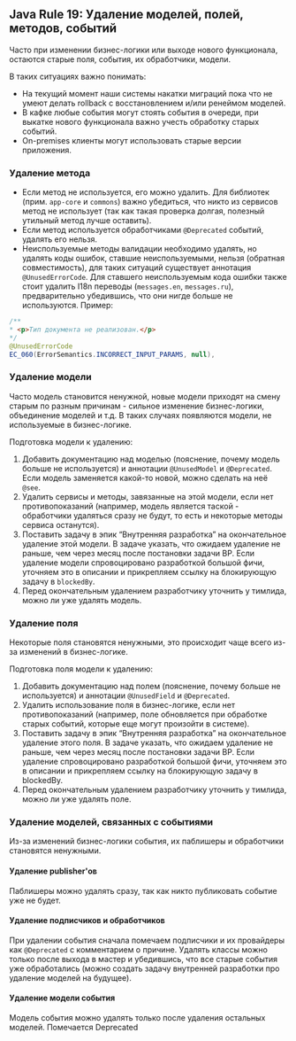 ## Java Rule 19: Удаление моделей, полей, методов, событий

Часто при изменении бизнес-логики или выходе нового функционала, остаются старые поля, события, их обработчики, модели.


В таких ситуациях важно понимать:
  - На текущий момент наши системы накатки миграций пока что не умеют делать rollback с восстановлением и/или ренеймом моделей.
  - В кафке любые события могут стоять события в очереди, при выкатке нового функционала важно учесть обработку старых событий.
  - On-premises клиенты могут использовать старые версии приложения.

### Удаление метода

- Если метод не используется, его можно удалить. Для библиотек (прим. `app-core` и `commons`) важно убедиться, что 
никто из сервисов метод не использует (так как такая проверка долгая, полезный утильный метод лучше оставить).
- Если метод используется обработчиками `@Deprecated` событий, удалять его нельзя.
- Неиспользуемые методы валидации необходимо удалять, но удалять коды ошибок, ставшие неиспользуемыми, нельзя 
(обратная совместимость), для таких ситуаций существует аннотация `@UnusedErrorCode`. Для ставшего неиспользуемым кода 
ошибки также стоит удалить I18n переводы (`messages.en`, `messages.ru`), предварительно убедившись, что они нигде 
больше не используются.
Пример:
```java
/**
* <p>Тип документа не реализован.</p>
*/
@UnusedErrorCode
EC_060(ErrorSemantics.INCORRECT_INPUT_PARAMS, null),
```

### Удаление модели

Часто модель становится ненужной, новые модели приходят на смену старым по разным причинам - сильное изменение 
бизнес-логики, объединение моделей и т.д. В таких случаях появляются модели, не используемые в бизнес-логике.
    

Подготовка модели к удалению:

1. Добавить документацию над моделью (пояснение, почему модель больше не используется) и аннотации `@UnusedModel` и
`@Deprecated`. Если модель заменяется какой-то новой, можно сделать на неё `@see`.
2. Удалить сервисы и методы, завязанные на этой модели, если нет противопоказаний (например, модель является таской - 
обработчики удаляться сразу не будут, то есть и некоторые методы сервиса останутся).
3. Поставить задачу в эпик “Внутренняя разработка” на окончательное удаление этой модели. В задаче указать, что ожидаем 
удаление не раньше, чем через месяц после постановки задачи ВР. Если удаление модели спровоцировано разработкой большой 
фичи, уточняем это в описании и прикрепляем ссылку на блокирующую задачу в `blockedBy`. 
4. Перед окончательным удалением разработчику уточнить у тимлида, можно ли уже удалять модель.


### Удаление поля

Некоторые поля становятся ненужными, это происходит чаще всего из-за изменений в бизнес-логике. 

Подготовка поля модели к удалению:

1. Добавить документацию над полем (пояснение, почему больше не используется) и аннотации `@UnusedField` и
`@Deprecated`.
2. Удалить использование поля в бизнес-логике, если нет противопоказаний (например, поле обновляется при обработке 
старых событий, которые еще могут произойти в системе).
3. Поставить задачу в эпик “Внутренняя разработка” на окончательное удаление этого поля. В задаче указать, что ожидаем
удаление не раньше, чем через месяц после постановки задачи ВР. Если удаление спровоцировано разработкой большой
фичи, уточняем это в описании и прикрепляем ссылку на блокирующую задачу в blockedBy.
4. Перед окончательным удалением разработчику уточнить у тимлида, можно ли уже удалять поле.


### Удаление моделей, связанных с событиями

Из-за изменений бизнес-логики события, их паблишеры и обработчики становятся ненужными.

#### Удаление publisher'ов

Паблишеры можно удалять сразу, так как никто публиковать событие уже не будет.

#### Удаление подписчиков и обработчиков

При удалении события сначала помечаем подписчики и их провайдеры как `@Deprecated` с комментарием о причине.
Удалять классы можно только после выхода в мастер и убедившись, что все старые события уже обработались
(можно создать задачу внутренней разработки про удаление моделей на будущее).

#### Удаление модели события

Модель события можно удалять только после удаления остальных моделей. Помечается Deprecated
